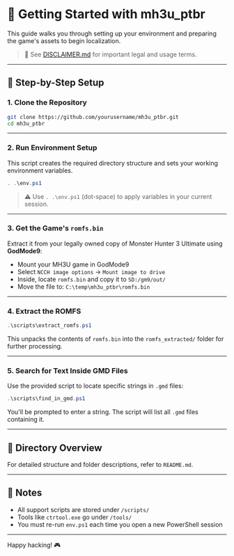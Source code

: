 # 🧪 Getting Started with mh3u_ptbr

This guide walks you through setting up your environment and preparing the game's assets to begin localization.

> 📄 See [DISCLAIMER.md](DISCLAIMER.md) for important legal and usage terms.

---

## 🚀 Step-by-Step Setup

### 1. Clone the Repository

```bash
git clone https://github.com/yourusername/mh3u_ptbr.git
cd mh3u_ptbr
```

---

### 2. Run Environment Setup

This script creates the required directory structure and sets your working environment variables.

```powershell
. .\env.ps1
```

> ⚠️ Use `. .\env.ps1` (dot-space) to apply variables in your current session.

---

### 3. Get the Game's `romfs.bin`

Extract it from your legally owned copy of Monster Hunter 3 Ultimate using **GodMode9**:

- Mount your MH3U game in GodMode9
- Select `NCCH image options` → `Mount image to drive`
- Inside, locate `romfs.bin` and copy it to `SD:/gm9/out/`
- Move the file to: `C:\temp\mh3u_ptbr\romfs.bin`

---

### 4. Extract the ROMFS

```powershell
.\scripts\extract_romfs.ps1
```

This unpacks the contents of `romfs.bin` into the `romfs_extracted/` folder for further processing.

---

### 5. Search for Text Inside GMD Files

Use the provided script to locate specific strings in `.gmd` files:

```powershell
.\scripts\find_in_gmd.ps1
```

You'll be prompted to enter a string. The script will list all `.gmd` files containing it.

---

## 📂 Directory Overview

For detailed structure and folder descriptions, refer to `README.md`.

---

## 📝 Notes

- All support scripts are stored under `/scripts/`
- Tools like `ctrtool.exe` go under `/tools/`
- You must re-run `env.ps1` each time you open a new PowerShell session

---

Happy hacking! 🎮

